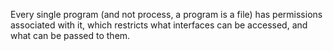 Every single program (and not process, a program is a file) has permissions associated with it, which restricts what interfaces can be accessed, and what can be passed to them.